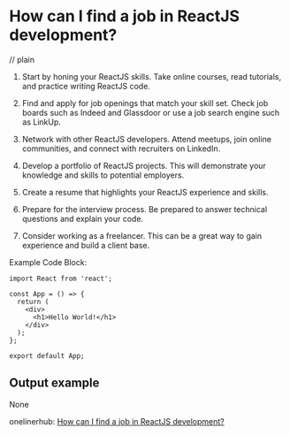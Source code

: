 # How can I find a job in ReactJS development?
// plain

1. Start by honing your ReactJS skills. Take online courses, read tutorials, and practice writing ReactJS code.

2. Find and apply for job openings that match your skill set. Check job boards such as Indeed and Glassdoor or use a job search engine such as LinkUp.

3. Network with other ReactJS developers. Attend meetups, join online communities, and connect with recruiters on LinkedIn.

4. Develop a portfolio of ReactJS projects. This will demonstrate your knowledge and skills to potential employers.

5. Create a resume that highlights your ReactJS experience and skills.

6. Prepare for the interview process. Be prepared to answer technical questions and explain your code.

7. Consider working as a freelancer. This can be a great way to gain experience and build a client base.

Example Code Block:
```
import React from 'react';

const App = () => {
  return (
    <div>
      <h1>Hello World!</h1>
    </div>
  );
};

export default App;
```

## Output example
 None

onelinerhub: [How can I find a job in ReactJS development?](https://onelinerhub.com/reactjs/how-can-i-find-a-job-in-reactjs-development)